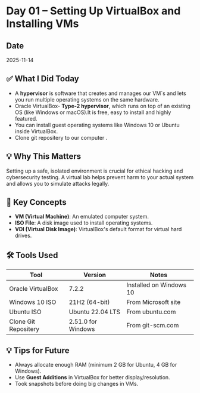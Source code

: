 # Day 01 – Setting Up VirtualBox and Installing VMs

## Date
2025-11-14

## ✅ What I Did Today
- A **hypervisor** is software that creates and manages our VM`s and lets you run multiple operating systems on the same hardware.
- Oracle VirtualBox- **Type-2 hypervisor**, which runs on top of an existing OS (like Windows or macOS).It is free, easy to install and highly featured.
- You can install guest operating systems like Windows 10 or Ubuntu inside VirtualBox.
- Clone git repositery to our computer .


## 💡 Why This Matters
Setting up a safe, isolated environment is crucial for ethical hacking and cybersecurity testing. A virtual lab helps prevent harm to your actual system and allows you to simulate attacks legally.

## 🧠 Key Concepts
- **VM (Virtual Machine)**: An emulated computer system.
- **ISO File**: A disk image used to install operating systems.
- **VDI (Virtual Disk Image)**: VirtualBox's default format for virtual hard drives.

## 🛠️ Tools Used
| Tool           | Version         | Notes                        |
|----------------|------------------|------------------------------|
| Oracle VirtualBox | 7.2.2     | Installed on Windows 10     |
| Windows 10 ISO | 21H2 (64-bit)     | From Microsoft site          |
| Ubuntu ISO     | Ubuntu 22.04 LTS | From ubuntu.com              |
| Clone Git Repositery | 2.51.0 for Windows | From git-scm.com  |

## 💡 Tips for Future
- Always allocate enough RAM (minimum 2 GB for Ubuntu, 4 GB for Windows).
- Use **Guest Additions** in VirtualBox for better display/resolution.
- Took snapshots before doing big changes in VMs.

